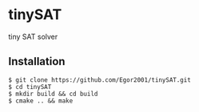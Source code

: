 # tinySAT
tiny SAT solver

## Installation
```console
$ git clone https://github.com/Egor2001/tinySAT.git
$ cd tinySAT
$ mkdir build && cd build
$ cmake .. && make
```
